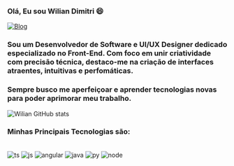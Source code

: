 ### Olá, Eu sou Wilian Dimitri 😄

[![Blog](https://img.shields.io/badge/LinkedIn-0077B5?style=for-the-badge&logo=linkedin&logoColor=white)](https://www.linkedin.com/in/wilian-dimitri/)

### Sou um Desenvolvedor de Software e UI/UX Designer dedicado especializado no Front-End. Com foco em unir criatividade com precisão técnica, destaco-me na criação de interfaces atraentes, intuitivas e perfomáticas. 

### Sempre busco me aperfeiçoar e aprender tecnologias novas para poder aprimorar meu trabalho.

![Wilian GitHub stats](https://github-readme-stats.vercel.app/api?username=Eziliun&show_icons=true&theme=radical)

### Minhas Principais Tecnologias são:

<div style="display: inline_block"> 
<br/>

<img align="center" alt="ts" src="https://img.shields.io/badge/TypeScript-007ACC?style=for-the-badge&logo=typescript&logoColor=white">
<img align="center" alt="js" src="https://img.shields.io/badge/JavaScript-F7DF1E?style=for-the-badge&logo=javascript&logoColor=black">
<img align="center" alt="angular" src="https://img.shields.io/badge/Angular-DD0031?style=for-the-badge&logo=angular&logoColor=white">
<img align="center" alt="java" src="https://img.shields.io/badge/Java-ED8B00?style=for-the-badge&logo=openjdk&logoColor=white">
<img align="center" alt="py" src="https://img.shields.io/badge/Python-14354C?style=for-the-badge&logo=python&logoColor=white">
<img align="center" alt="node" src="https://img.shields.io/badge/Node.js-43853D?style=for-the-badge&logo=node.js&logoColor=white">
</div>
